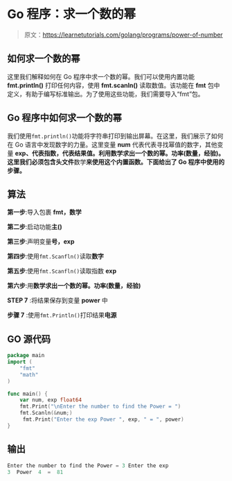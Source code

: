 # Go 程序：求一个数的幂

> 原文：<https://learnetutorials.com/golang/programs/power-of-number>

## 如何求一个数的幂

这里我们解释如何在 Go 程序中求一个数的幂。我们可以使用内置功能 **fmt.println()** 打印任何内容，使用 **fmt.scanln()** 读取数值。该功能在 **fmt** 包中定义，有助于编写标准输出。为了使用这些功能，我们需要导入“fmt”包。

## Go 程序中如何求一个数的幂

我们使用`fmt.println()`功能将字符串打印到输出屏幕。在这里，我们展示了如何在 Go 语言中发现数字的力量。这里变量 **num** 代表代表寻找幂值的数字，其他变量 **exp、**代表指数，**代表结果值。利用**数学求出一个数的幂。功率(数量，经验)**。这里我们必须包含头文件**数学**来使用这个内置函数。下面给出了 Go 程序中使用的步骤。**

## 算法

**第一步**:导入包裹 **fmt，数学**

**第二步**:启动功能**主()**

**第三步**:声明变量**号，exp**

**第四步**:使用`fmt.Scanfln()`读取**数字**

**第五步**:使用`fmt.Scanfln()`读取指数 **exp**

**第六步**:用**数学求出一个数的幂。功率(数量，经验)**

**STEP 7** :将结果保存到变量 **power** 中

**步骤 7** :使用`fmt.Println()`打印结果**电源**

## GO 源代码

```go
package main
import (
    "fmt"
    "math"
)

func main() {
    var num, exp float64
    fmt.Print("\nEnter the number to find the Power = ")
    fmt.Scanln(&num;)
     fmt.Print("Enter the exp Power ", exp, " = ", power)
}

```

## 输出

```go
Enter the number to find the Power = 3 Enter the exp
3  Power  4  =  81
```
